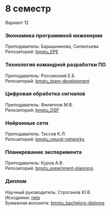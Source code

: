 # 8 семестр
Вариант 12  

### Экономика программной инженерии  
Преподаватель: Барышникова, Силантьева  
Репозиторий: [bmstu_EPE](https://github.com/Winterpuma/bmstu_EPE/tree/main)

### Технология командной разработки ПО 
Преподаватель: Россинский Е.Б.  
Репозиторий: [bmstu_team-development](https://github.com/Winterpuma/bmstu_team-development/tree/main)

### Цифровая обработка сигналов
Преподаватель: Филиппов М.В.  
Репозиторий: [bmstu_DSP](https://github.com/Winterpuma/bmstu_DSP/tree/main)  

### Нейронные сети
Преподаватель: Тассов К.Л.  
Репозиторий: [bmstu_neural-networks](https://github.com/Winterpuma/bmstu_neural-networks/tree/master)  

### Планирование эксперимента
Преподаватель: Куров А.В.     
Репозиторий: [bmstu_experiment-planning](https://github.com/Winterpuma/bmstu_experiment-planning/tree/main)  

### Диплом
Научный руководитель: Строганов Ю.В.  
Исходники: [nets](https://github.com/Winterpuma/nets/tree/master)  
Бумажная волокита: [bmstu_bachelors-diploma](https://github.com/Winterpuma/bmstu_bachelors-diploma)

